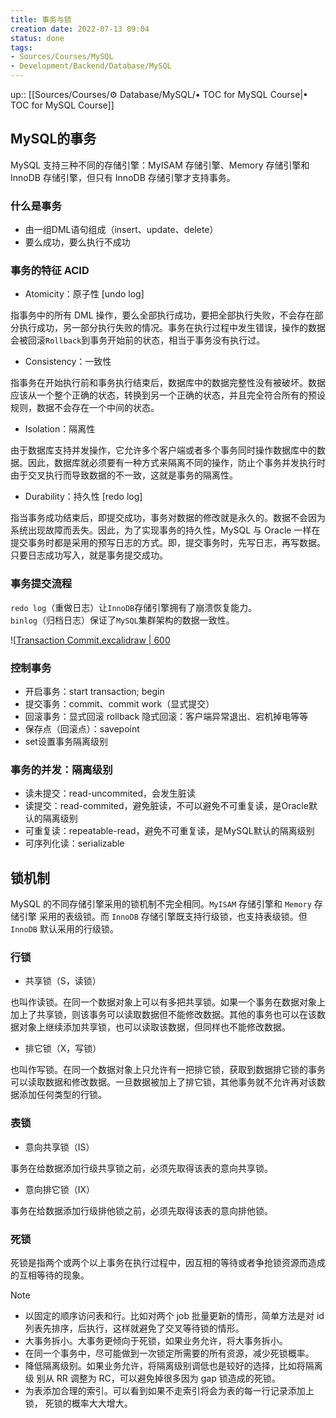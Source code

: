 ```yaml
---
title: 事务与锁
creation date: 2022-07-13 09:04 
status: done
tags:
- Sources/Courses/MySQL
- Development/Backend/Database/MySQL
---
```

up:: [[Sources/Courses/⚙️ Database/MySQL/• TOC for MySQL Course|• TOC for MySQL Course]]

## MySQL的事务

MySQL 支持三种不同的存储引擎：MyISAM 存储引擎、Memory 存储引擎和 InnoDB 存储引擎，但只有 InnoDB 存储引擎才支持事务。

### 什么是事务

- 由一组DML语句组成（insert、update、delete）
- 要么成功，要么执行不成功

### 事务的特征 ACID

- Atomicity：原子性 [undo log]

指事务中的所有 DML 操作，要么全部执行成功，要把全部执行失败，不会存在部分执行成功，另一部分执行失败的情况。事务在执行过程中发生错误，操作的数据会被回滚`Rollback`到事务开始前的状态，相当于事务没有执行过。


- Consistency：一致性

指事务在开始执行前和事务执行结束后，数据库中的数据完整性没有被破坏。数据应该从一个整个正确的状态，转换到另一个正确的状态，并且完全符合所有的预设规则，数据不会存在一个中间的状态。

- Isolation：隔离性

由于数据库支持并发操作，它允许多个客户端或者多个事务同时操作数据库中的数据。因此，数据库就必须要有一种方式来隔离不同的操作，防止个事务并发执行时由于交叉执行而导致数据的不一致，这就是事务的隔离性。

- Durability：持久性 [redo log]

指当事务成功结束后，即提交成功，事务对数据的修改就是永久的。数据不会因为系统出现故障而丢失。因此，为了实现事务的持久性，MySQL 与 Oracle 一样在提交事务时都是采用的预写日志的方式。即，提交事务时，先写日志，再写数据。只要日志成功写入，就是事务提交成功。

### 事务提交流程

`redo log`（重做日志）让`InnoDB`存储引擎拥有了崩溃恢复能力。  
`binlog`（归档日志）保证了`MySQL`集群架构的数据一致性。

![[Transaction Commit.excalidraw | 600](../../../../Extras/Excalidraw/%E6%95%B0%E6%8D%AE%E5%BA%93/Transaction%20Commit.excalidraw.md)

### 控制事务

- 开启事务：start transaction; begin
- 提交事务：commit、commit work（显式提交）
- 回滚事务：显式回滚 rollback  隐式回滚：客户端异常退出、宕机掉电等等
- 保存点（回滚点）：savepoint
- set设置事务隔离级别

### 事务的并发：隔离级别

- 读未提交：read-uncommited，会发生脏读
- 读提交：read-commited，避免脏读，不可以避免不可重复读，是Oracle默认的隔离级别
- 可重复读：repeatable-read，避免不可重复读，是MySQL默认的隔离级别
- 可序列化读：serializable

## 锁机制

MySQL 的不同存储引擎采用的锁机制不完全相同。`MyISAM` 存储引擎和 `Memory` 存储引擎 采用的表级锁。而 `InnoDB` 存储引擎既支持行级锁，也支持表级锁。但 `InnoDB` 默认采用的行级锁。

### 行锁

- 共享锁（S，读锁）

也叫作读锁。在同一个数据对象上可以有多把共享锁。如果一个事务在数据对象上加上了共享锁，则该事务可以读取数据但不能修改数据。其他的事务也可以在该数据对象上继续添加共享锁，也可以读取该数据，但同样也不能修改数据。

- 排它锁（X，写锁）

也叫作写锁。在同一个数据对象上只允许有一把排它锁，获取到数据排它锁的事务可以读取数据和修改数据。一旦数据被加上了排它锁，其他事务就不允许再对该数据添加任何类型的行锁。

### 表锁

- 意向共享锁（IS）

事务在给数据添加行级共享锁之前，必须先取得该表的意向共享锁。

- 意向排它锁（IX）

事务在给数据添加行级排他锁之前，必须先取得该表的意向排他锁。

### 死锁

死锁是指两个或两个以上事务在执行过程中，因互相的等待或者争抢锁资源而造成的互相等待的现象。

>[!Note]
>- 以固定的顺序访问表和行。比如对两个 job 批量更新的情形，简单方法是对 id 列表先排序，后执行，这样就避免了交叉等待锁的情形。
>- 大事务拆小。大事务更倾向于死锁，如果业务允许，将大事务拆小。 
>- 在同一个事务中，尽可能做到一次锁定所需要的所有资源，减少死锁概率。 
>- 降低隔离级别。如果业务允许，将隔离级别调低也是较好的选择，比如将隔离级 别从 RR 调整为 RC，可以避免掉很多因为 gap 锁造成的死锁。 
>- 为表添加合理的索引。可以看到如果不走索引将会为表的每一行记录添加上锁， 死锁的概率大大增大。


